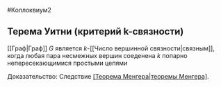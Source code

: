 #Коллоквиум2 
## Терема Уитни (критерий k-связности)
[[Граф|Граф]] $G$ является $k$-[[Число вершинной связности|связным]], когда любая пара несмежных вершин соеденена $k$ попарно непересекающимися простыми цепями

Доказательство:
Следствие [[Теорема Менгера|теоремы Менгера]](упр).

